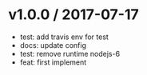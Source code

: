 
v1.0.0 / 2017-07-17
==================

  * test: add travis env for test
  * docs: update config
  * test: remove runtime nodejs-6
  * feat: first implement
